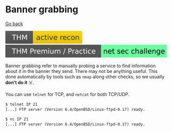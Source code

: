 # Banner grabbing

[Go back](../index.md)

[![activerecon](../../../_badges/thm/activerecon.svg)](https://tryhackme.com/room/activerecon)
[![netsecchallenge](../../../_badges/thmp-p/netsecchallenge.svg)](https://tryhackme.com/room/netsecchallenge)

<div class="row row-cols-md-2"><div>

Banner grabbing refer to manually probing a service to find information about it in the banner they send. There may not be anything useful. This done automatically by tools such as `nmap` along other checks, so we usually **don't do it** ☠️.

You can use `telnet` for TCP, and `netcat` for both TCP/UDP.
</div><div>

```shell!
$ telnet IP 21
[...] FTP server (Version 6.4/OpenBSD/Linux-ftpd-0.17) ready.
```

```shell!
$ nc IP 21
[...] FTP server (Version 6.4/OpenBSD/Linux-ftpd-0.17) ready.
```
</div></div>